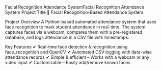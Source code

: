<span class="increase-font">Facial Recognition Attendance System<span>Facial Recognition Attendance System
Project Title
📌 Facial Recognition-Based Attendance System

Project Overview
A Python-based automated attendance system that uses face recognition to mark student attendance in real-time. The system captures faces via a webcam, compares them with a pre-registered database, and logs attendance in a CSV file with timestamps.

Key Features
✔ Real-time face detection & recognition using face_recognition and OpenCV
✔ Automated CSV logging with date-wise attendance records
✔ Simple & efficient – Works with a webcam or any video input
✔ Customizable – Easily add/remove known faces

